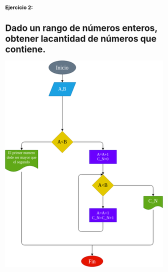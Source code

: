 ### Ejercicio 2:

# Dado un rango de números enteros, obtener lacantidad de números que contiene. 

![Diagrama de flujo](diagrama.png "Diagrama de flujo")